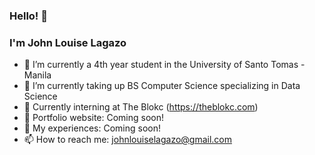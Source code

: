 ### Hello! 👋 
### I'm John Louise Lagazo

- 🔭 I’m currently a 4th year student in the University of Santo Tomas - Manila
- 🌱 I’m currently taking up BS Computer Science specializing in Data Science
- 🤝 Currently interning at The Blokc (https://theblokc.com)
- 📝 Portfolio website: Coming soon!
- 💬 My experiences: Coming soon!
- 📫 How to reach me: johnlouiselagazo@gmail.com
